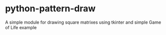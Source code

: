 # python-pattern-draw
A simple module for drawing square matrixes using tkinter and simple Game of Life example
